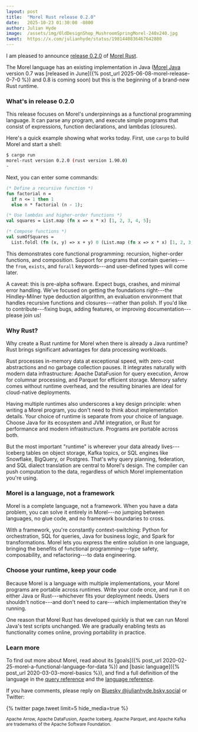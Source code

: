 ```yaml
---
layout: post
title:  "Morel Rust release 0.2.0"
date:   2025-10-23 01:30:00 -0800
author: Julian Hyde
image:  /assets/img/OldDesignShop_MushroomSpringMorel-240x240.jpg
tweet:  https://x.com/julianhyde/status/1981440836467642880
---
```


I am pleased to announce
[release 0.2.0](https://github.com/hydromatic/morel-rust/blob/main/CHANGELOG.md#020--2025-10-23)
of [Morel Rust](https://github.com/hydromatic/morel-rust/).

The Morel language has an existing implementation in Java
([Morel Java](https://github.com/hydromatic/morel/) version 0.7 was
[released in June]({% post_url 2025-06-08-morel-release-0-7-0 %}) and
0.8 is coming soon) but this is the beginning of a brand-new Rust
runtime.

### What's in release 0.2.0

This release focuses on Morel's underpinnings as a functional
programming language. It can parse any program, and execute
simple programs that consist of expressions, function
declarations, and lambdas (closures).

Here's a quick example showing what works today.
First, use `cargo` to build Morel and start a shell:

```bash
$ cargo run
morel-rust version 0.2.0 (rust version 1.90.0)
-
```

Next, you can enter some commands:

```sml
(* Define a recursive function *)
fun factorial n =
  if n <= 1 then 1
  else n * factorial (n - 1);

(* Use lambdas and higher-order functions *)
val squares = List.map (fn x => x * x) [1, 2, 3, 4, 5];

(* Compose functions *)
val sumOfSquares =
  List.foldl (fn (x, y) => x + y) 0 (List.map (fn x => x * x) [1, 2, 3, 4, 5]);
```

This demonstrates core functional programming: recursion,
higher-order functions, and composition. Support for programs
that contain queries---the `from`, `exists`, and `forall`
keywords---and user-defined types will come later.

A caveat: this is pre-alpha software. Expect bugs, crashes, and
minimal error handling. We've focused on getting the foundations
right---the Hindley-Milner type deduction algorithm, an
evaluation environment that handles recursive functions and
closures---rather than polish. If you'd like to
contribute---fixing bugs, adding features, or improving
documentation---please join us!

### Why Rust?

Why create a Rust runtime for Morel when there is already a
Java runtime? Rust brings significant advantages for data
processing workloads.

Rust processes in-memory data at exceptional speed, with
zero-cost abstractions and no garbage collection pauses. It
integrates naturally with modern data infrastructure: Apache
DataFusion for query execution, Arrow for columnar processing,
and Parquet for efficient storage. Memory safety comes without
runtime overhead, and the resulting binaries are ideal for
cloud-native deployments.

Having multiple runtimes also underscores a key design principle: when
writing a Morel program, you don't need to think about implementation
details. Your choice of runtime is separate from your choice of
language. Choose Java for its ecosystem and JVM integration, or Rust
for performance and modern infrastructure. Programs are portable
across both.

But the most important "runtime" is wherever your data already
lives---Iceberg tables on object storage, Kafka topics, or SQL
engines like Snowflake, BigQuery, or Postgres. That's why query
planning, federation, and SQL dialect translation are central to
Morel's design. The compiler can push computation to the data,
regardless of which Morel implementation you're using.

### Morel is a language, not a framework

Morel is a complete language, not a framework. When you have a
data problem, you can solve it entirely in Morel---no jumping
between languages, no glue code, and no framework boundaries to
cross.

With a framework, you're constantly context-switching: Python
for orchestration, SQL for queries, Java for business logic,
and Spark for transformations. Morel lets you express the entire
solution in one language, bringing the benefits of functional
programming---type safety, composability, and refactoring---to data
engineering.

### Choose your runtime, keep your code

Because Morel is a language with multiple implementations, your
Morel programs are portable across runtimes. Write your code
once, and run it on either Java or Rust---whichever fits your
deployment needs. Users shouldn't notice---and don't need to
care---which implementation they're running.

One reason that Morel Rust has developed quickly is that we can
run Morel Java's test scripts unchanged. We are gradually
enabling tests as functionality comes online, proving
portability in practice.

### Learn more

To find out more about Morel, read about its
[goals]({% post_url 2020-02-25-morel-a-functional-language-for-data %})
and [basic language]({% post_url 2020-03-03-morel-basics %}),
and find a full definition of the language in the
[query reference](https://github.com/hydromatic/morel/blob/main/docs/query.md)
and the
[language reference](https://github.com/hydromatic/morel/blob/main/docs/reference.md).

If you have comments, please reply on
[Bluesky @julianhyde.bsky.social](https://bsky.app/profile/julianhyde.bsky.social)
or Twitter:

<div data_dnt="true">
{% twitter page.tweet limit=5 hide_media=true %}
</div>

<!--
This article
[has been updated](https://github.com/julianhyde/share/commits/main/blog/{{ page.path }}).
-->

<small>Apache Arrow, Apache DataFusion, Apache Iceberg, Apache
Parquet, and Apache Kafka are trademarks of the Apache Software
Foundation.</small>
